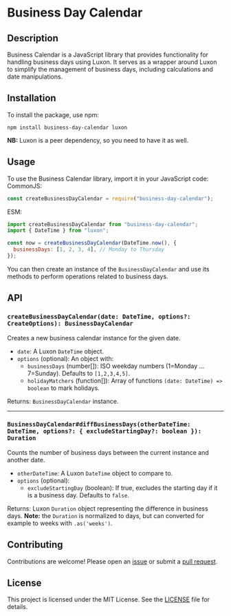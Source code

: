 # Business Day Calendar

## Description

Business Calendar is a JavaScript library that provides functionality for handling business days using Luxon. It serves as a wrapper around Luxon to simplify the management of business days, including calculations and date manipulations.

## Installation

To install the package, use npm:

```
npm install business-day-calendar luxon
```

**NB:** Luxon is a peer dependency, so you need to have it as well.

## Usage

To use the Business Calendar library, import it in your JavaScript code:
CommonJS:

```javascript
const createBusinessDayCalendar = require("business-day-calendar");
```

ESM:

```javascript
import createBusinessDayCalendar from "business-day-calendar";
import { DateTime } from "luxon";

const now = createBusinessDayCalendar(DateTime.now(), {
  businessDays: [1, 2, 3, 4], // Monday to Thursday
});
```

You can then create an instance of the `BusinessDayCalendar` and use its methods to perform operations related to business days.

## API

### `createBusinessDayCalendar(date: DateTime, options?: CreateOptions): BusinessDayCalendar`

Creates a new business calendar instance for the given date.

- `date`: A Luxon `DateTime` object.
- `options` (optional): An object with:
  - `businessDays` (number[]): ISO weekday numbers (1=Monday ... 7=Sunday). Defaults to `[1,2,3,4,5]`.
  - `holidayMatchers` (function[]): Array of functions `(date: DateTime) => boolean` to mark holidays.

Returns: `BusinessDayCalendar` instance.

---

### `BusinessDayCalendar#diffBusinessDays(otherDateTime: DateTime, options?: { excludeStartingDay?: boolean }): Duration`

Counts the number of business days between the current instance and another date.

- `otherDateTime`: A Luxon `DateTime` object to compare to.
- `options` (optional):
  - `excludeStartingDay` (boolean): If true, excludes the starting day if it is a business day. Defaults to `false`.

Returns: Luxon `Duration` object representing the difference in business days. **Note:** the `Duration` is normalized to days, but can converted for example to weeks with `.as('weeks')`.

## Contributing

Contributions are welcome! Please open an [issue](https://github.com/brandnewteam/business-day-calendar/issues) or submit a [pull request](https://github.com/brandnewteam/business-day-calendar/pulls).

## License

This project is licensed under the MIT License. See the [LICENSE](LICENSE) file for details.
